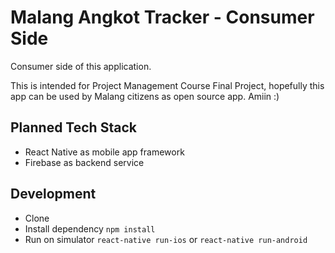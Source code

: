 # Malang Angkot Tracker - Consumer Side

Consumer side of this application. 

This is intended for Project Management Course Final Project, hopefully this app can be used by Malang citizens as open source app. Amiin :)

## Planned Tech Stack

* React Native as mobile app framework
* Firebase as backend service

## Development

* Clone
* Install dependency `npm install`
* Run on simulator `react-native run-ios` or `react-native run-android`